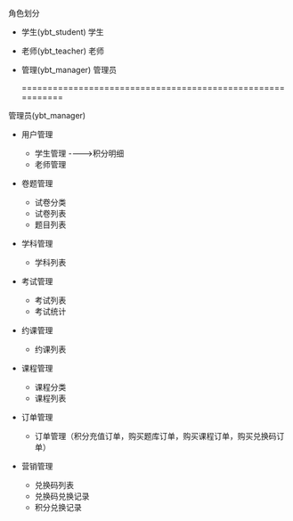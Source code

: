 角色划分

   - 学生(ybt_student)    学生

   - 老师(ybt_teacher)    老师

   - 管理(ybt_manager)   管理员

     ===========================================================

管理员(ybt_manager)

   - 用户管理
     - 学生管理 ---->积分明细 
     - 老师管理

   - 卷题管理
     - 试卷分类
     - 试卷列表
     - 题目列表           

   - 学科管理
     - 学科列表

   - 考试管理
     - 考试列表
     - 考试统计


   - 约课管理
     
     - 约课列表
     
   - 课程管理
     
     - 课程分类
     - 课程列表
     
   - 订单管理
     
     - 订单管理（积分充值订单，购买题库订单，购买课程订单，购买兑换码订单）
     
   - 营销管理

     - 兑换码列表
     - 兑换码兑换记录 
     - 积分兑换记录

     

